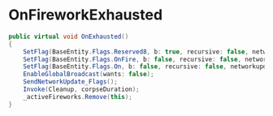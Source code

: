 <Badge type="danger" text="Carbon Compatible"/><Badge type="warning" text="Oxide Compatible"/>
# OnFireworkExhausted
```csharp
public virtual void OnExhausted()
{
	SetFlag(BaseEntity.Flags.Reserved8, b: true, recursive: false, networkupdate: false);
	SetFlag(BaseEntity.Flags.OnFire, b: false, recursive: false, networkupdate: false);
	SetFlag(BaseEntity.Flags.On, b: false, recursive: false, networkupdate: false);
	EnableGlobalBroadcast(wants: false);
	SendNetworkUpdate_Flags();
	Invoke(Cleanup, corpseDuration);
	_activeFireworks.Remove(this);
}

```
